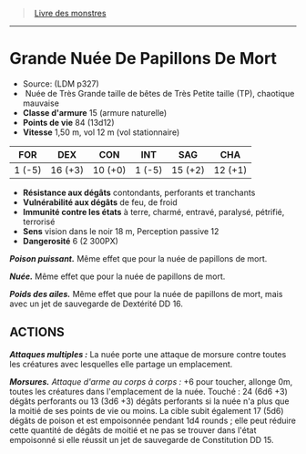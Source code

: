 ﻿> [Livre des monstres](tome_of_beasts.md)

---

# Grande Nuée De Papillons De Mort

- Source: (LDM p327)
-  Nuée de Très Grande taille de bêtes de Très Petite taille (TP), chaotique mauvaise
- **Classe d'armure** 15 (armure naturelle)
- **Points de vie** 84 (13d12)
- **Vitesse** 1,50 m, vol 12 m (vol stationnaire)

|FOR|DEX|CON|INT|SAG|CHA|
|---|---|---|---|---|---|
|1 (-5)|16 (+3)|10 (+0)|1 (-5)|15 (+2)|12 (+1)|

- **Résistance aux dégâts** contondants, perforants et tranchants
- **Vulnérabilité aux dégâts** de feu, de froid
- **Immunité contre les états** à terre, charmé, entravé, paralysé, pétrifié, terrorisé
- **Sens** vision dans le noir 18 m, Perception passive 12
- **Dangerosité** 6 (2 300PX)

**_Poison puissant._** Même effet que pour la nuée de papillons de mort.

**_Nuée._** Même effet que pour la nuée de papillons de mort.

**_Poids des ailes._** Même effet que pour la nuée de papillons de mort, mais avec un jet de sauvegarde de Dextérité DD 16.

## ACTIONS

**_Attaques multiples :_** La nuée porte une attaque de morsure contre toutes les créatures avec lesquelles elle partage un emplacement.

**_Morsures._** _Attaque d'arme au corps à corps :_ +6 pour toucher, allonge 0m, toutes les créatures dans l'emplacement de la nuée. Touché : 24 (6d6 +3) dégâts perforants ou 13 (3d6 +3) dégâts perforants si la nuée n'a plus que la moitié de ses points de vie ou moins. La cible subit également 17 (5d6) dégâts de poison et est empoisonnée pendant 1d4 rounds ; elle peut réduire cette quantité de dégâts de moitié et ne pas se trouver dans l'état empoisonné si elle réussit un jet de sauvegarde de Constitution DD 15.

